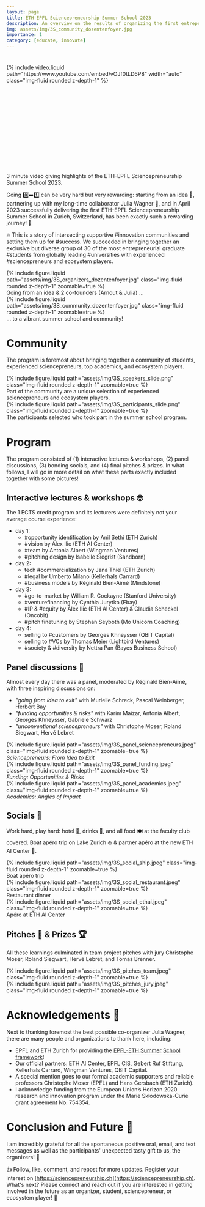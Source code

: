 ```yaml
---
layout: page
title: ETH-EPFL Sciencepreneurship Summer School 2023
description: An overview on the results of organizing the first entrepreneurial ETH-EPFL Summer School.
img: assets/img/3S_community_dozentenfoyer.jpg
importance: 1
category: [educate, innovate]
---
```


<style type="text/css">
  .videoWrapper {
	position: relative;
	padding-bottom: 56.25%; /* 16:9 */
	padding-top: 25px;
	height: 0;
}
.videoWrapper iframe {
	position: absolute;
	top: 0;
	left: 0;
	width: 100%;
	height: 100%;
}
</style>

<div class="row mt-3">
    <div class="col-sm mt-3 mt-md-0 videoWrapper">
        {% include video.liquid path="https://www.youtube.com/embed/vOJf0tLD6P8" width="auto" class="img-fluid rounded z-depth-1" %}
    </div>
</div>
<div class="caption">
            3 minute video giving highlights of the ETH-EPFL Sciencepreneurship Summer School 2023.
        </div>

Going 0️⃣➡️1️⃣ can be very hard but very rewarding: starting from an idea 🌱, partnering up with my long-time collaborator Julia Wagner 🤝, and in April 2023 successfully delivering the first ETH-EPFL Sciencepreneurship Summer School in Zurich, Switzerland, has been exactly such a rewarding journey! 🚀

🔥 This is a story of intersecting supportive #innovation communities and setting them up for #success. We succeeded in bringing together an exclusive but diverse group of 30 of the most entrepreneurial graduate #students from globally leading #universities with experienced #sciencepreneurs and ecosystem players.

<div class="row mt-3">
    <div class="col-sm mt-3 mt-md-0">
        {% include figure.liquid path="assets/img/3S_organizers_dozentenfoyer.jpg" class="img-fluid rounded z-depth-1" zoomable=true %}
        <div class="caption">
            Going from an idea & 2 co-founders (Arnout & Julia) ...
        </div>
    </div>
    <div class="col-sm mt-3 mt-md-0">
        {% include figure.liquid path="assets/img/3S_community_dozentenfoyer.jpg" class="img-fluid rounded z-depth-1" zoomable=true %}
        <div class="caption">
            ... to a vibrant summer school and community!
        </div>
    </div>
</div>

# Community
The program is foremost about bringing together a community of students, experienced sciencepreneurs, top academics, and ecosystem players.

<div class="row mt-3">
    <div class="col-sm mt-3 mt-md-0">
        {% include figure.liquid path="assets/img/3S_speakers_slide.png" class="img-fluid rounded z-depth-1" zoomable=true %}
    </div>
</div>
<div class="caption">
    Part of the community are a unique selection of experienced sciencepreneurs and ecosystem players.
</div>

<div class="row mt-3">
    <div class="col-sm mt-3 mt-md-0">
        {% include figure.liquid path="assets/img/3S_participants_slide.png" class="img-fluid rounded z-depth-1" zoomable=true %}
    </div>
</div>
<div class="caption">
    The participants selected who took part in the summer school program.
</div>


# Program
The program consisted of (1) interactive lectures & workshops, (2) panel discussions, (3) bonding socials, and (4) final pitches & prizes. In what follows, I will go in more detail on what these parts exactly included together with some pictures!
## Interactive lectures & workshops 🤓
The 1 ECTS credit program and its lecturers were definitely not your average course experience:
- day 1:
    - #opportunity identification by Anil Sethi (ETH Zurich)
    - #vision by Alex Ilic (ETH AI Center)
    - #team by Antonia Albert (Wingman Ventures)
    - #pitching design by Isabelle Siegrist (Sandborn)
- day 2:
    - tech #commercialization by Jana Thiel (ETH Zurich)
    - #legal by Umberto Milano (Kellerhals Carrard)
    - #business models by Réginald Bien-Aimé (Mindstone)
- day 3:
    - #go-to-market by William R. Cockayne (Stanford University)
    - #venturefinancing by Cynthia Jurytko (Ebay)
    - #IP & #equity by Alex Ilic (ETH AI Center) & Claudia Scheckel (Oncobit)
    - #pitch finetuning by Stephan Seyboth (Mo Unicorn Coaching)
- day 4:
    - selling to #customers by Georges Khneysser (QBIT Capital)
    - selling to #VCs by Thomas Meier (Lightbird Ventures)
    - #society & #diversity by Nettra Pan (Bayes Business School)

## Panel discussions 🎯
Almost every day there was a panel, moderated by Réginald Bien-Aimé, with three inspiring discussions on:
- *"going from idea to exit"* with Murielle Schreck, Pascal Weinberger, Herbert Bay
- *"funding opportunities & risks"* with Karim Maizar, Antonia Albert, Georges Khneysser, Gabriele Schwarz
- *"unconventional sciencepreneurs"* with Christophe Moser, Roland Siegwart, Hervé Lebret

<div class="row mt-3">
    <div class="col-sm mt-3 mt-md-0">
        {% include figure.liquid path="assets/img/3S_panel_sciencepreneurs.jpeg" class="img-fluid rounded z-depth-1" zoomable=true %}
        <div class="caption">
            <i>Sciencepreneurs: From Idea to Exit</i>
        </div>
    </div>
    <div class="col-sm mt-3 mt-md-0">
        {% include figure.liquid path="assets/img/3S_panel_funding.jpeg" class="img-fluid rounded z-depth-1" zoomable=true %}
        <div class="caption">
            <i>Funding: Opportunities & Risks</i>
        </div>
    </div>
    <div class="col-sm mt-3 mt-md-0">
        {% include figure.liquid path="assets/img/3S_panel_academics.jpeg" class="img-fluid rounded z-depth-1" zoomable=true %}
        <div class="caption">
            <i>Academics: Angles of Impact</i>
        </div>
    </div>
</div>
<!-- <div class="caption">
    3 panel discussions with experienced sciencepreneurs, funding experts & lawyers, and top academics.
</div> -->

## Socials 🥂
Work hard, play hard: hotel 🏨, drinks 🍹, and all food 🍽️ at the faculty club covered. Boat apéro trip on Lake Zurich ⛵ & partner apéro at the new ETH AI Center 🦾.

<div class="row mt-3">
    <div class="col-sm mt-3 mt-md-0">
        {% include figure.liquid path="assets/img/3S_social_ship.jpeg" class="img-fluid rounded z-depth-1" zoomable=true %}
        <div class="caption">
            Boat apéro trip
        </div>
    </div>
    <div class="col-sm mt-3 mt-md-0">
        {% include figure.liquid path="assets/img/3S_social_restaurant.jpeg" class="img-fluid rounded z-depth-1" zoomable=true %}
        <div class="caption">
            Restaurant dinner
        </div>
    </div>
    <div class="col-sm mt-3 mt-md-0">
        {% include figure.liquid path="assets/img/3S_social_ethai.jpeg" class="img-fluid rounded z-depth-1" zoomable=true %}
        <div class="caption">
            Apéro at ETH AI Center
        </div>
    </div>
</div>

## Pitches 🎤 & Prizes 🏆
All these learnings culminated in team project pitches with jury Christophe Moser, Roland Siegwart, Hervé Lebret, and Tomas Brenner.

<div class="row mt-3">
    <div class="col-sm mt-3 mt-md-0">
        {% include figure.liquid path="assets/img/3S_pitches_team.jpeg" class="img-fluid rounded z-depth-1" zoomable=true %}
    </div>
    <div class="col-sm mt-3 mt-md-0">
        {% include figure.liquid path="assets/img/3S_pitches_jury.jpeg" class="img-fluid rounded z-depth-1" zoomable=true %}
    </div>
</div>

# Acknowledgements 🙏
Next to thanking foremost the best possible co-organizer Julia Wagner, there are many people and organizations to thank here, including:
- EPFL and ETH Zurich for providing the [EPFL-ETH Summer](https://www.epfl.ch/education/phd/doctoral-studies-structure/customized-curricula/summer-schools/summer-schools-with-eth-zurich/) [School framework](https://ethz.ch/en/research/young-researchers/doctoral-students/call-summer-school.html)!
- Our official partners: ETH AI Center, EPFL CIS, Gebert Ruf Stiftung, Kellerhals Carrard, Wingman Ventures, QBIT Capital.
- A special mention goes to our formal academic supporters and reliable professors Christophe Moser (EPFL) and Hans Gersbach (ETH Zurich).
- I acknowledge funding from the European Union’s Horizon 2020 research and innovation program under the Marie Skłodowska-Curie grant agreement No. 754354.

# Conclusion and Future 🔮
I am incredibly grateful for all the spontaneous positive oral, email, and text messages as well as the participants' unexpected tasty gift to us, the organizers! 🍫

👍 Follow, like, comment, and repost for more updates. Register your interest on [https://sciencepreneurship.ch](https://sciencepreneurship.ch). What's next? Please connect and reach out if you are interested in getting involved in the future as an organizer, student, sciencepreneur, or ecosystem player! 🚀
